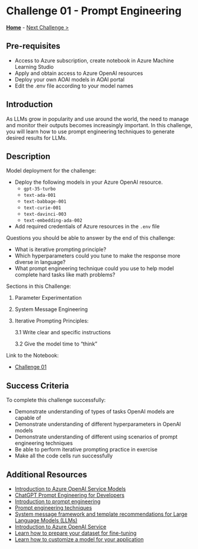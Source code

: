 # Challenge 01 - Prompt Engineering

   **[Home](../README.md)** - [Next Challenge >](./Challenge-02.md)


## Pre-requisites

* Access to Azure subscription, create notebook in Azure Machine Learning Studio
* Apply and obtain access to Azure OpenAI resources
* Deploy your own AOAI models in AOAI portal
* Edit the .env file according to your model names

## Introduction

As LLMs grow in popularity and use around the world, the need to manage and monitor their outputs becomes increasingly important. In this challenge, you will learn how to use prompt engineering techniques to generate desired results for LLMs.


## Description
Model deployment for the challenge:
- Deploy the following models in your Azure OpenAI resource. 
  - `gpt-35-turbo`
  - `text-ada-001`
  - `text-babbage-001`
  - `text-curie-001`
  - `text-davinci-003`
  - `text-embedding-ada-002`
- Add required credentials of Azure resources in the ``.env`` file
  
Questions you should be able to answer by the end of this challenge:
- What is iterative prompting principle?
- Which hyperparameters could you tune to make the response more diverse in language?
- What prompt engineering technique could you use to help model complete hard tasks like math problems?

Sections in this Challenge:
1. Parameter Experimentation
2. System Message Engineering
3. Iterative Prompting Principles: 

   3.1 Write clear and specific instructions
   
   3.2 Give the model time to “think”

Link to the Notebook: 
- [Challenge 01](https://github.com/izzymsft/WhatTheHack/blob/xxx-OpenAIFundamentals/066-OpenAIFundamentals/Student/Resources/Notebooks/CH-01-PromptEngineering.ipynb)


## Success Criteria
To complete this challenge successfully:
- Demonstrate understanding of types of tasks OpenAI models are capable of
- Demonstrate understanding of different hyperparameters in OpenAI models
- Demonstrate understanding of different using scenarios of prompt engineering techniques
- Be able to perform iterative prompting practice in exercise
- Make all the code cells run successfully


## Additional Resources
- [Introduction to Azure OpenAI Service Models](https://learn.microsoft.com/en-us/azure/ai-services/openai/concepts/models#gpt-4)
- [ChatGPT Prompt Engineering for Developers](https://www.deeplearning.ai/short-courses/chatgpt-prompt-engineering-for-developers/)
- [Introduction to prompt engineering](https://learn.microsoft.com/en-us/azure/cognitive-services/openai/concepts/prompt-engineering)
- [Prompt engineering techniques](https://learn.microsoft.com/en-us/azure/cognitive-services/openai/concepts/advanced-prompt-engineering?pivots=programming-language-chat-completions)
- [System message framework and template recommendations for Large Language Models (LLMs)](https://learn.microsoft.com/en-us/azure/cognitive-services/openai/concepts/system-message)
- [Introduction to Azure OpenAI Service](https://learn.microsoft.com/en-us/training/modules/explore-azure-openai/)
- [Learn how to prepare your dataset for fine-tuning](https://learn.microsoft.com/en-us/azure/cognitive-services/openai/how-to/prepare-dataset)
- [Learn how to customize a model for your application](https://learn.microsoft.com/en-us/azure/cognitive-services/openai/how-to/fine-tuning?pivots=programming-language-studio)
